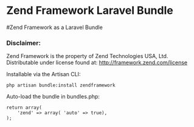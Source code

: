 Zend Framework Laravel Bundle
===================

#Zend Framework as a Laravel Bundle

### Disclaimer:
Zend Framework is the property of Zend Technologies USA, Ltd.
Distributable under license found at: http://framework.zend.com/license

Installable via the Artisan CLI:

	php artisan bundle:install zendframework

Auto-load the bundle in bundles.php:
 
	return array(
		'zend' => array( 'auto' => true),
	);
